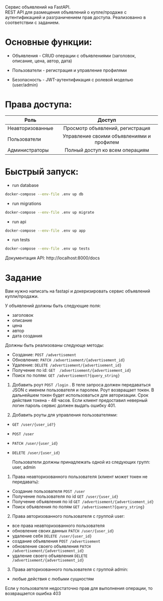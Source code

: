 Сервис объявлений на FastAPI. \
REST API для размещения объявлений о купле/продаже с аутентификацией и разграничением прав доступа. 
Реализованно в соответствии с заданием.

# Основные функции:
- Объявления - CRUD операции с объявлениями (заголовок, описание, цена, автор, дата)

- Пользователи - регистрация и управление профилями

- Безопасность - JWT-аутентификация с ролевой моделью (user/admin)

# Права доступа:
| Роль             |                   Доступ                   |
|------------------|:------------------------------------------:|
| Неавторизованные |      Просмотр объявлений, регистрация      |
| Пользователи     | 	Управление своими объявлениями и профилем |
| Администраторы   |      	Полный доступ ко всем операциям      |

# Быстрый запуск:
- run database
```bash
docker-compose --env-file .env up db
```

- run migrations
```bash
docker-compose --env-file .env up migrate
```

- run api
```bash
docker-compose --env-file .env up app
```

- run tests
```bash
docker-compose --env-file .env up tests
```

Документация API: http://localhost:8000/docs


# Задание 
Вам нужно написать на fastapi и докеризировать сервис объявлений купли/продажи.

У объявлений должны быть следующие поля:
 - заголовок
 - описание
 - цена
 - автор
 - дата создания

Должны быть реализованы следующе методы:
 - Создание: `POST /advertisement`
 - Обновление: `PATCH /advertisement/{advertisement_id}`
 - Удаление: `DELETE /advertisement/{advertisement_id}`
 - Получение по id: `GET  /advertisement/{advertisement_id}`
 - Поиск по полям: `GET /advertisement?{query_string}`

1. Добавить роут `POST /login` . В теле запроса должен передаваться JSON с именем пользователя и паролем. 
Роут возвращает токен. В дальнейшем токен будет использоваться для авторизации.
Срок действия токена - 48 часов. Если клиент предоставил неверный логин пароль сервис должен выдать ошибку 401. 

2. Добавить роуты для управления пользователями:
- `GET /user/{user_id?}`
- `POST /user` 
- `PATCH /user/{user_id} `
- `DELETE /user/{user_id}`

  Пользователи должны принадлежать одной из следующих групп: user, admin

1. Права неавторизованного пользователя (клиент может токен не передавать):
- Создание пользователя `POST /user`
- Получение пользователя по id `GET /user/{user_id}`
- Получение объявления по id  `GET /advertisement/{advertisement_id}`
- Поиск объявления по полям `GET /advertisement?{query_string}`

2. Права авторизованного пользователя с группой user:
- все права неавторизованного пользователя
- обновление своих данных `PATCH /user/{user_id}`
- удаление себя `DELETE /user/{user_id}`
- создание объявления  `POST /advertisement`
- обновление своего объявления `PATCH /advertisement/{advertisement_id}`
- удаление своего объявления `DELETE /advertisement/{advertisement_id}`

3. Права авторизованного пользователя с группой admin:
- любые действия с любыми сущностям

Если у пользователя недостаточно прав для выполнения операции, то возвращается ошибка 403